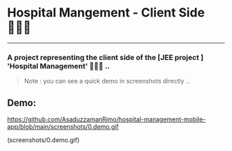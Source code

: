 # Hospital Mangement - Client Side 👨🏻‍⚕️
---

### A project representing the client side of the [JEE project <spring boot>] 'Hospital Management' 👨🏻‍⚕️ ..


>
> Note  : you can see a quick demo in screenshots directly .. 
>


## Demo: 

https://github.com/AsaduzzamanRimo/hospital-management-mobile-app/blob/main/screenshots/0.demo.gif

  (screenshots/0.demo.gif)
  


